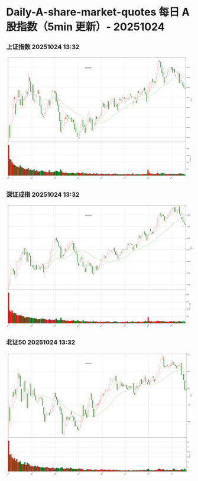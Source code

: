 
# Daily-A-share-market-quotes 每日 A 股指数（5min 更新）- 20251024

### 上证指数 20251024 13:32
![](./fig/2025/10/20251024-sh000001.png)

### 深证成指 20251024 13:32
![](./fig/2025/10/20251024-sz399001.png)

### 北证50 20251024 13:32
![](./fig/2025/10/20251024-bj899050.png)
